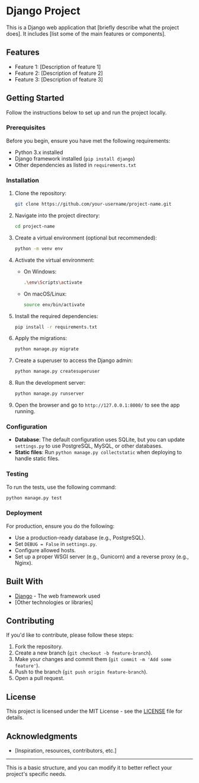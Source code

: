 # Django Project

This is a Django web application that [briefly describe what the project does]. It includes [list some of the main features or components].

## Features

- Feature 1: [Description of feature 1]
- Feature 2: [Description of feature 2]
- Feature 3: [Description of feature 3]

## Getting Started

Follow the instructions below to set up and run the project locally.

### Prerequisites

Before you begin, ensure you have met the following requirements:

- Python 3.x installed
- Django framework installed (`pip install django`)
- Other dependencies as listed in `requirements.txt`

### Installation

1. Clone the repository:

   ```bash
   git clone https://github.com/your-username/project-name.git
   ```

2. Navigate into the project directory:

   ```bash
   cd project-name
   ```

3. Create a virtual environment (optional but recommended):

   ```bash
   python -m venv env
   ```

4. Activate the virtual environment:

   - On Windows:

     ```bash
     .\env\Scripts\activate
     ```

   - On macOS/Linux:

     ```bash
     source env/bin/activate
     ```

5. Install the required dependencies:

   ```bash
   pip install -r requirements.txt
   ```

6. Apply the migrations:

   ```bash
   python manage.py migrate
   ```

7. Create a superuser to access the Django admin:

   ```bash
   python manage.py createsuperuser
   ```

8. Run the development server:

   ```bash
   python manage.py runserver
   ```

9. Open the browser and go to `http://127.0.0.1:8000/` to see the app running.

### Configuration

- **Database**: The default configuration uses SQLite, but you can update `settings.py` to use PostgreSQL, MySQL, or other databases.
- **Static files**: Run `python manage.py collectstatic` when deploying to handle static files.

### Testing

To run the tests, use the following command:

```bash
python manage.py test
```

### Deployment

For production, ensure you do the following:

- Use a production-ready database (e.g., PostgreSQL).
- Set `DEBUG = False` in `settings.py`.
- Configure allowed hosts.
- Set up a proper WSGI server (e.g., Gunicorn) and a reverse proxy (e.g., Nginx).

## Built With

- [Django](https://www.djangoproject.com/) - The web framework used
- [Other technologies or libraries]

## Contributing

If you'd like to contribute, please follow these steps:

1. Fork the repository.
2. Create a new branch (`git checkout -b feature-branch`).
3. Make your changes and commit them (`git commit -m 'Add some feature'`).
4. Push to the branch (`git push origin feature-branch`).
5. Open a pull request.

## License

This project is licensed under the MIT License - see the [LICENSE](LICENSE) file for details.

## Acknowledgments

- [Inspiration, resources, contributors, etc.]

---

This is a basic structure, and you can modify it to better reflect your project's specific needs.